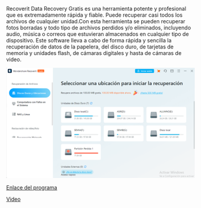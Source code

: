Recoverit Data Recovery Gratis es una herramienta potente y profesional que es extremadamente rápida y fiable. Puede recuperar casi todos los archivos de cualquier unidad.Con esta herramienta se pueden recuperar fotos borradas y todo tipo de archivos perdidos y/o eliminados, incluyendo audio, música o correos que estuvieran almacenados en cualquier tipo de dispositivo. Este software lleva a cabo de forma rápida y sencilla la recuperación de datos de la papelera, del disco duro, de tarjetas de memoria y unidades flash, de cámaras digitales y hasta de cámaras de video.

![images](recuperacion.PNG)

[Enlace del programa](https://recoverit.wondershare.es/deleted-recovery/undelete-freewares.html)

[Video](https://youtu.be/Xn_gefUSdx0)
